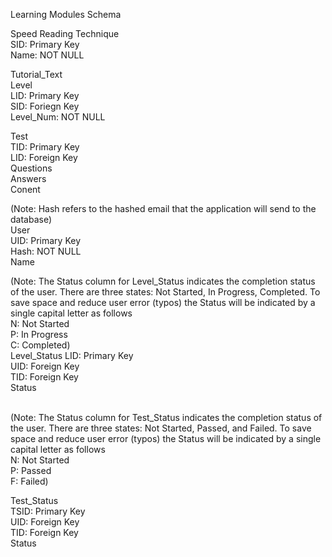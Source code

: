 Learning Modules Schema

Speed Reading Technique \
SID: Primary Key \
Name: NOT NULL 

Tutorial_Text  
Level \
LID: Primary Key \
SID: Foriegn Key \
Level_Num: NOT NULL 

Test \
TID: Primary Key \
LID: Foreign Key \
Questions \
Answers \
Conent 


(Note: Hash refers to the hashed email that the application will send to the database)      
User \
UID: Primary Key \
Hash: NOT NULL \
Name 

(Note: The Status column for Level_Status indicates the completion status of the user. 
There are three states: Not Started, In Progress, Completed. 
To save space and reduce user error (typos) the Status will be indicated by a single capital letter as follows \
N: Not Started \
P: In Progress \
C: Completed)\
Level_Status 
LID: Primary Key \
UID: Foreign Key \
TID: Foreign Key \
Status 

\
(Note: The Status column for Test_Status indicates the completion status of the user. 
There are three states: Not Started, Passed, and Failed. 
To save space and reduce user error (typos) the Status will be indicated by a single capital letter as follows \
N: Not Started \
P: Passed \
F: Failed) 

Test_Status \
TSID: Primary Key \
UID: Foreign Key \
TID: Foreign Key \
Status 